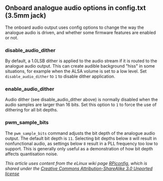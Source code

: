 ## Onboard analogue audio options in config.txt (3.5mm jack)

The onboard audio output uses config options to change the way the analogue audio is driven, and whether some firmware features are enabled or not.

### disable_audio_dither

By default, a 1.0LSB dither is applied to the audio stream if it is routed to the analogue audio output. This can create audible background "hiss" in some situations, for example when the ALSA volume is set to a low level. Set `disable_audio_dither` to `1` to disable dither application.

### enable_audio_dither

Audio dither (see disable_audio_dither above) is normally disabled when the audio samples are larger than 16 bits. Set this option to `1` to force the use of dithering for all bit depths.

### pwm_sample_bits

The `pwm_sample_bits` command adjusts the bit depth of the analogue audio output. The default bit depth is `11`. Selecting bit depths below `8` will result in nonfunctional audio, as settings below `8` result in a PLL frequency too low to support. This is generally only useful as a demonstration of how bit depth affects quantisation noise.




*This article uses content from the eLinux wiki page [RPiconfig](http://elinux.org/RPiconfig), which is shared under the [Creative Commons Attribution-ShareAlike 3.0 Unported license](http://creativecommons.org/licenses/by-sa/3.0/)*
